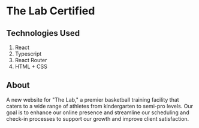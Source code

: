 # The Lab Certified

## Technologies Used

1. React
2. Typescript
3. React Router
4. HTML + CSS

## About

A new website for "The Lab," a premier basketball training facility that caters to a wide range of athletes from kindergarten to semi-pro levels. Our goal is to enhance our online presence and streamline our scheduling and check-in processes to support our growth and improve client satisfaction.
